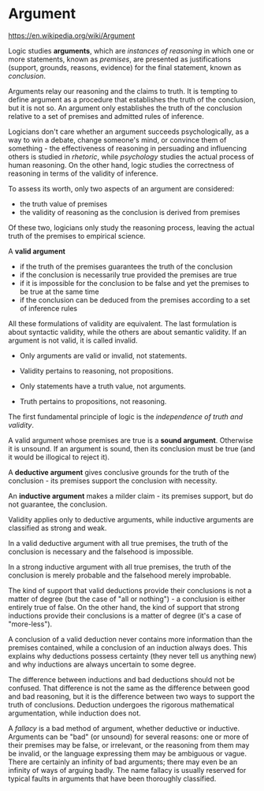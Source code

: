# Argument

https://en.wikipedia.org/wiki/Argument

Logic studies **arguments**, which are *instances of reasoning* in which one or more statements, known as *premises*, are presented as justifications (support, grounds, reasons, evidence) for the final statement, known as *conclusion*. 

Arguments relay our reasoning and the claims to truth. It is tempting to define argument as a procedure that establishes the truth of the conclusion, but it is not so. An argument only establishes the truth of the conclusion relative to a set of premises and admitted rules of inference.

Logicians don't care whether an argument succeeds psychologically, as a way to win a debate, change someone's mind, or convince them of something - the effectiveness of reasoning in persuading and influencing others is studied in *rhetoric*, while *psychology* studies the actual process of human reasoning. On the other hand, logic studies the correctness of reasoning in terms of the validity of inference.

To assess its worth, only two aspects of an argument are considered:
- the truth value of premises
- the validity of reasoning as the conclusion is derived from premises

Of these two, logicians only study the reasoning process, leaving the actual truth of the premises to empirical science.

A **valid argument**
- if the truth of the premises guarantees the truth of the conclusion
- if the conclusion is necessarily true provided the premises are true
- if it is impossible for the conclusion to be false and yet the premises to be true at the same time
- if the conclusion can be deduced from the premises according to a set of inference rules

All these formulations of validity are equivalent. The last formulation is about syntactic validity, while the others are about semantic validity. If an argument is not valid, it is called invalid.

* Only arguments are valid or invalid, not statements.
* Validity pertains to reasoning, not propositions.

* Only statements have a truth value, not arguments.
* Truth pertains to propositions, not reasoning.

The first fundamental principle of logic is the *independence of truth and validity*.

A valid argument whose premises are true is a **sound argument**. Otherwise it is unsound. If an argument is sound, then its conclusion must be true (and it would be illogical to reject it).

A **deductive argument** gives conclusive grounds for the truth of the conclusion - its premises support the conclusion with necessity.

An **inductive argument** makes a milder claim - its premises support, but do not guarantee, the conclusion.

Validity applies only to deductive arguments, while inductive arguments are classified as strong and weak.

In a valid deductive argument with all true premises, the truth of the conclusion is necessary and the falsehood is impossible.

In a strong inductive argument with all true premises, the truth of the conclusion is merely probable and the falsehood merely improbable.

The kind of support that valid deductions provide their conclusions is not a matter of degree (but the case of "all or nothing") - a conclusion is either entirely true of false. On the other hand, the kind of support that strong inductions provide their conclusions is a matter of degree (it's a case of "more-less").

A conclusion of a valid deduction never contains more information than the premises contained, while a conclusion of an induction always does. This explains why deductions possess certainty (they never tell us anything new) and why inductions are always uncertain to some degree.

The difference between inductions and bad deductions should not be confused. That difference is not the same as the difference between good and bad reasoning, but it is the difference between two ways to support the truth of conclusions. Deduction undergoes the rigorous mathematical argumentation, while induction does not.

A *fallacy* is a bad method of argument, whether deductive or inductive. Arguments can be "bad" (or unsound) for several reasons: one or more of their premises may be false, or irrelevant, or the reasoning from them may be invalid, or the language expressing them may be ambiguous or vague. There are certainly an infinity of bad arguments; there may even be an infinity of ways of arguing badly. The name fallacy is usually reserved for typical faults in arguments that have been thoroughly classified.
